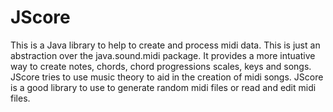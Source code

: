 # JScore

This is a Java library to help to create and process midi data. 
This is just an abstraction over the java.sound.midi package. 
It provides a more intuative way to create notes, chords, chord progressions scales, keys and songs.
JScore tries to use music theory to aid in the creation of midi songs.
JScore is a good library to use to generate random midi files or read and edit midi files.
